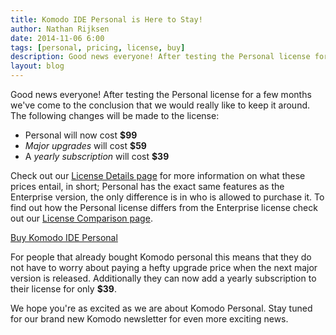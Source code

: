 ```yaml
---
title: Komodo IDE Personal is Here to Stay!
author: Nathan Rijksen
date: 2014-11-06 6:00
tags: [personal, pricing, license, buy]
description: Good news everyone! After testing the Personal license for a few months we&#39;ve come to the conclusion that we would really like to keep it around. The following changes will be made to the license:
layout: blog
---
```


Good news everyone! After testing the Personal license for a few months
we&#39;ve come to the conclusion that we would really like to keep it around.
The following changes will be made to the license:

 * Personal will now cost **$99**
 * *Major upgrades* will cost **$59**
 * A *yearly subscription* will cost **$39**

Check out our [License Details page] for more information on what these prices
entail, in short; Personal has the exact same features as the Enterprise version,
the only difference is in who is allowed to purchase it. To find out how the
Personal license differs from the Enterprise license check out our
[License Comparison page].

<div class="centered">
    <a href="http://komodoide.com/pricing" class="button big primary">
        <i class="icon icon-basket"></i>
        Buy Komodo IDE Personal
    </a>
</div>

For people that already bought Komodo personal this means that they do not have
to worry about paying a hefty upgrade price when the next major version is
released. Additionally they can now add a yearly subscription to their license
for only **$39**.

We hope you're as excited as we are about Komodo Personal. Stay tuned for our
brand new Komodo newsletter for even more exciting news.

   [License Details page]: /pricing/personal-details
   [License Comparison page]: /license-comparison/
